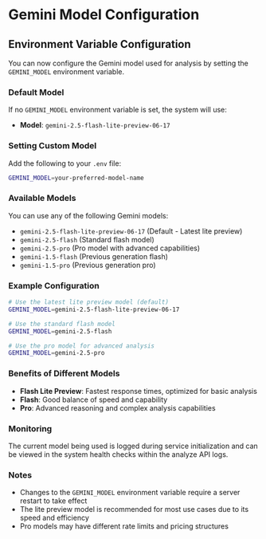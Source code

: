 # Gemini Model Configuration

## Environment Variable Configuration

You can now configure the Gemini model used for analysis by setting the `GEMINI_MODEL` environment variable.

### Default Model

If no `GEMINI_MODEL` environment variable is set, the system will use:
- **Model**: `gemini-2.5-flash-lite-preview-06-17`

### Setting Custom Model

Add the following to your `.env` file:

```bash
GEMINI_MODEL=your-preferred-model-name
```

### Available Models

You can use any of the following Gemini models:

- `gemini-2.5-flash-lite-preview-06-17` (Default - Latest lite preview)
- `gemini-2.5-flash` (Standard flash model)
- `gemini-2.5-pro` (Pro model with advanced capabilities)
- `gemini-1.5-flash` (Previous generation flash)
- `gemini-1.5-pro` (Previous generation pro)

### Example Configuration

```bash
# Use the latest lite preview model (default)
GEMINI_MODEL=gemini-2.5-flash-lite-preview-06-17

# Use the standard flash model
GEMINI_MODEL=gemini-2.5-flash

# Use the pro model for advanced analysis
GEMINI_MODEL=gemini-2.5-pro
```

### Benefits of Different Models

- **Flash Lite Preview**: Fastest response times, optimized for basic analysis
- **Flash**: Good balance of speed and capability
- **Pro**: Advanced reasoning and complex analysis capabilities

### Monitoring

The current model being used is logged during service initialization and can be viewed in the system health checks within the analyze API logs.

### Notes

- Changes to the `GEMINI_MODEL` environment variable require a server restart to take effect
- The lite preview model is recommended for most use cases due to its speed and efficiency
- Pro models may have different rate limits and pricing structures
